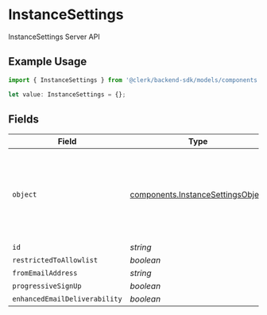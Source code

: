 # InstanceSettings

InstanceSettings Server API

## Example Usage

```typescript
import { InstanceSettings } from '@clerk/backend-sdk/models/components';

let value: InstanceSettings = {};
```

## Fields

| Field                         | Type                                                                                   | Required           | Description                                                                           |
| ----------------------------- | -------------------------------------------------------------------------------------- | ------------------ | ------------------------------------------------------------------------------------- |
| `object`                      | [components.InstanceSettingsObject](../../models/components/instancesettingsobject.md) | :heavy_minus_sign: | String representing the object's type. Objects of the same type share the same value. |
| `id`                          | _string_                                                                               | :heavy_minus_sign: | N/A                                                                                   |
| `restrictedToAllowlist`       | _boolean_                                                                              | :heavy_minus_sign: | N/A                                                                                   |
| `fromEmailAddress`            | _string_                                                                               | :heavy_minus_sign: | N/A                                                                                   |
| `progressiveSignUp`           | _boolean_                                                                              | :heavy_minus_sign: | N/A                                                                                   |
| `enhancedEmailDeliverability` | _boolean_                                                                              | :heavy_minus_sign: | N/A                                                                                   |
